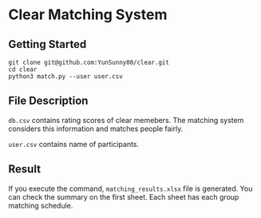 # Clear Matching System

## Getting Started
```
git clone git@github.com:YunSunny00/clear.git
cd clear
python3 match.py --user user.csv
```

## File Description
`db.csv` contains rating scores of clear memebers. The matching system considers this information and matches people fairly.

`user.csv` contains name of participants.

## Result
If you execute the command, `matching_results.xlsx` file is generated. You can check the summary on the first sheet.
Each sheet has each group matching schedule.